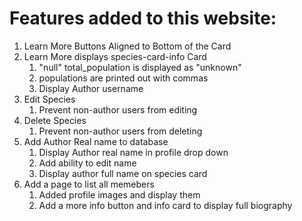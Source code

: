 # Features added to this website:
1. Learn More Buttons Aligned to Bottom of the Card
2. Learn More displays species-card-info Card
    1. "null" total_population is displayed as "unknown"
    2. populations are printed out with commas
    3. Display Author username
3. Edit Species
    1. Prevent non-author users from editing
4. Delete Species
    1. Prevent non-author users from deleting
5. Add Author Real name to database
    1. Display Author real name in profile drop down
    2. Add ability to edit name
    3. Display author full name on species card
6. Add a page to list all memebers
    1. Added profile images and display them
    2. Add a more info button and info card to display full biography

